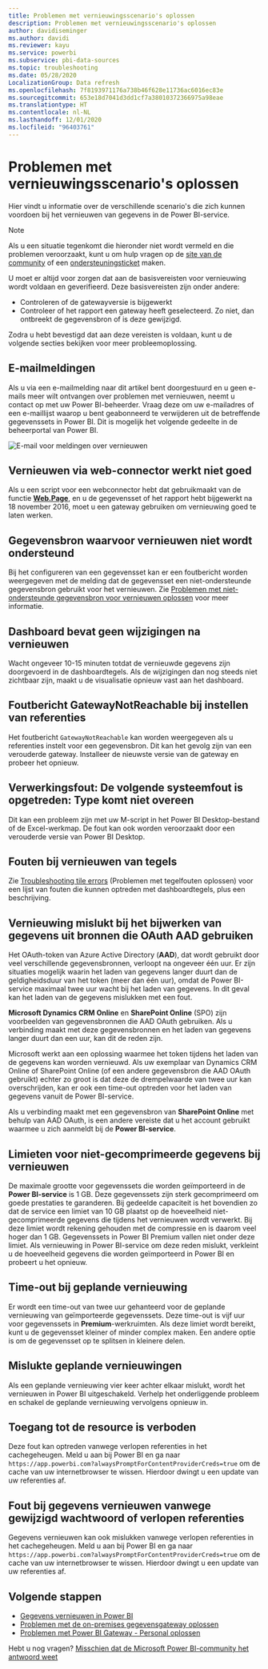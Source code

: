 ```yaml
---
title: Problemen met vernieuwingsscenario's oplossen
description: Problemen met vernieuwingsscenario's oplossen
author: davidiseminger
ms.author: davidi
ms.reviewer: kayu
ms.service: powerbi
ms.subservice: pbi-data-sources
ms.topic: troubleshooting
ms.date: 05/28/2020
LocalizationGroup: Data refresh
ms.openlocfilehash: 7f8193971176a738b46f628e11736ac6016ec83e
ms.sourcegitcommit: 653e18d7041d3dd1cf7a38010372366975a98eae
ms.translationtype: HT
ms.contentlocale: nl-NL
ms.lasthandoff: 12/01/2020
ms.locfileid: "96403761"
---
```

# <a name="troubleshooting-refresh-scenarios"></a>Problemen met vernieuwingsscenario's oplossen

Hier vindt u informatie over de verschillende scenario's die zich kunnen voordoen bij het vernieuwen van gegevens in de Power BI-service.

> [!NOTE]
> Als u een situatie tegenkomt die hieronder niet wordt vermeld en die problemen veroorzaakt, kunt u om hulp vragen op de [site van de community](https://community.powerbi.com/) of een [ondersteuningsticket](https://powerbi.microsoft.com/support/) maken.
>

U moet er altijd voor zorgen dat aan de basisvereisten voor vernieuwing wordt voldaan en geverifieerd. Deze basisvereisten zijn onder andere:

* Controleren of de gatewayversie is bijgewerkt
* Controleer of het rapport een gateway heeft geselecteerd. Zo niet, dan ontbreekt de gegevensbron of is deze gewijzigd.

Zodra u hebt bevestigd dat aan deze vereisten is voldaan, kunt u de volgende secties bekijken voor meer probleemoplossing. 


## <a name="email-notifications"></a>E-mailmeldingen

Als u via een e-mailmelding naar dit artikel bent doorgestuurd en u geen e-mails meer wilt ontvangen over problemen met vernieuwen, neemt u contact op met uw Power BI-beheerder. Vraag deze om uw e-mailadres of een e-maillijst waarop u bent geabonneerd te verwijderen uit de betreffende gegevenssets in Power BI. Dit is mogelijk het volgende gedeelte in de beheerportal van Power BI.

![E-mail voor meldingen over vernieuwen](media/refresh-troubleshooting-refresh-scenarios/refresh-email.png)

## <a name="refresh-using-web-connector-doesnt-work-properly"></a>Vernieuwen via web-connector werkt niet goed

Als u een script voor een webconnector hebt dat gebruikmaakt van de functie [**Web.Page**](/powerquery-m/web-page), en u de gegevensset of het rapport hebt bijgewerkt na 18 november 2016, moet u een gateway gebruiken om vernieuwing goed te laten werken.

## <a name="unsupported-data-source-for-refresh"></a>Gegevensbron waarvoor vernieuwen niet wordt ondersteund

Bij het configureren van een gegevensset kan er een foutbericht worden weergegeven met de melding dat de gegevensset een niet-ondersteunde gegevensbron gebruikt voor het vernieuwen. Zie [Problemen met niet-ondersteunde gegevensbron voor vernieuwen oplossen](service-admin-troubleshoot-unsupported-data-source-for-refresh.md) voor meer informatie.

## <a name="dashboard-doesnt-reflect-changes-after-refresh"></a>Dashboard bevat geen wijzigingen na vernieuwen

Wacht ongeveer 10-15 minuten totdat de vernieuwde gegevens zijn doorgevoerd in de dashboardtegels. Als de wijzigingen dan nog steeds niet zichtbaar zijn, maakt u de visualisatie opnieuw vast aan het dashboard.

## <a name="gatewaynotreachable-when-setting-credentials"></a>Foutbericht GatewayNotReachable bij instellen van referenties

Het foutbericht `GatewayNotReachable` kan worden weergegeven als u referenties instelt voor een gegevensbron. Dit kan het gevolg zijn van een verouderde gateway. Installeer de nieuwste versie van de gateway en probeer het opnieuw.

## <a name="processing-error-the-following-system-error-occurred-type-mismatch"></a>Verwerkingsfout: De volgende systeemfout is opgetreden: Type komt niet overeen

Dit kan een probleem zijn met uw M-script in het Power BI Desktop-bestand of de Excel-werkmap. De fout kan ook worden veroorzaakt door een verouderde versie van Power BI Desktop.

## <a name="tile-refresh-errors"></a>Fouten bij vernieuwen van tegels

Zie [Troubleshooting tile errors](refresh-troubleshooting-tile-errors.md) (Problemen met tegelfouten oplossen) voor een lijst van fouten die kunnen optreden met dashboardtegels, plus een beschrijving.

## <a name="refresh-fails-when-updating-data-from-sources-that-use-aad-oauth"></a>Vernieuwing mislukt bij het bijwerken van gegevens uit bronnen die OAuth AAD gebruiken

Het OAuth-token van Azure Active Directory (**AAD**), dat wordt gebruikt door veel verschillende gegevensbronnen, verloopt na ongeveer één uur. Er zijn situaties mogelijk waarin het laden van gegevens langer duurt dan de geldigheidsduur van het token (meer dan één uur), omdat de Power BI-service maximaal twee uur wacht bij het laden van gegevens. In dit geval kan het laden van de gegevens mislukken met een fout.

**Microsoft Dynamics CRM Online** en **SharePoint Online** (SPO) zijn voorbeelden van gegevensbronnen die AAD OAuth gebruiken. Als u verbinding maakt met deze gegevensbronnen en het laden van gegevens langer duurt dan een uur, kan dit de reden zijn.

Microsoft werkt aan een oplossing waarmee het token tijdens het laden van de gegevens kan worden vernieuwd. Als uw exemplaar van Dynamics CRM Online of SharePoint Online (of een andere gegevensbron die AAD OAuth gebruikt) echter zo groot is dat deze de drempelwaarde van twee uur kan overschrijden, kan er ook een time-out optreden voor het laden van gegevens vanuit de Power BI-service.

Als u verbinding maakt met een gegevensbron van **SharePoint Online** met behulp van AAD OAuth, is een andere vereiste dat u het account gebruikt waarmee u zich aanmeldt bij de **Power BI-service**.

## <a name="uncompressed-data-limits-for-refresh"></a>Limieten voor niet-gecomprimeerde gegevens bij vernieuwen

De maximale grootte voor gegevenssets die worden geïmporteerd in de **Power BI-service** is 1 GB. Deze gegevenssets zijn sterk gecomprimeerd om goede prestaties te garanderen. Bij gedeelde capaciteit is het bovendien zo dat de service een limiet van 10 GB plaatst op de hoeveelheid niet-gecomprimeerde gegevens die tijdens het vernieuwen wordt verwerkt. Bij deze limiet wordt rekening gehouden met de compressie en is daarom veel hoger dan 1 GB. Gegevenssets in Power BI Premium vallen niet onder deze limiet. Als vernieuwing in Power BI-service om deze reden mislukt, verkleint u de hoeveelheid gegevens die worden geïmporteerd in Power BI en probeert u het opnieuw.

## <a name="scheduled-refresh-timeout"></a>Time-out bij geplande vernieuwing

Er wordt een time-out van twee uur gehanteerd voor de geplande vernieuwing van geïmporteerde gegevenssets. Deze time-out is vijf uur voor gegevenssets in **Premium**-werkruimten. Als deze limiet wordt bereikt, kunt u de gegevensset kleiner of minder complex maken. Een andere optie is om de gegevensset op te splitsen in kleinere delen.

## <a name="scheduled-refresh-failures"></a>Mislukte geplande vernieuwingen

Als een geplande vernieuwing vier keer achter elkaar mislukt, wordt het vernieuwen in Power BI uitgeschakeld. Verhelp het onderliggende probleem en schakel de geplande vernieuwing vervolgens opnieuw in.

## <a name="access-to-the-resource-is-forbidden"></a>Toegang tot de resource is verboden  

Deze fout kan optreden vanwege verlopen referenties in het cachegeheugen. Meld u aan bij Power BI en ga naar `https://app.powerbi.com?alwaysPromptForContentProviderCreds=true` om de cache van uw internetbrowser te wissen. Hierdoor dwingt u een update van uw referenties af.

## <a name="data-refresh-failure-because-of-password-change-or-expired-credentials"></a>Fout bij gegevens vernieuwen vanwege gewijzigd wachtwoord of verlopen referenties

Gegevens vernieuwen kan ook mislukken vanwege verlopen referenties in het cachegeheugen. Meld u aan bij Power BI en ga naar `https://app.powerbi.com?alwaysPromptForContentProviderCreds=true` om de cache van uw internetbrowser te wissen. Hierdoor dwingt u een update van uw referenties af.

## <a name="next-steps"></a>Volgende stappen

- [Gegevens vernieuwen in Power BI](refresh-data.md)  
- [Problemen met de on-premises gegevensgateway oplossen](service-gateway-onprem-tshoot.md)  
- [Problemen met Power BI Gateway - Personal oplossen](service-admin-troubleshooting-power-bi-personal-gateway.md)  

Hebt u nog vragen? [Misschien dat de Microsoft Power BI-community het antwoord weet](https://community.powerbi.com/)
